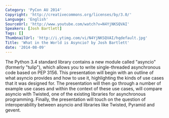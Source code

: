 ```yaml
---
Category: 'PyCon AU 2014'
Copyright: 'http://creativecommons.org/licenses/by/3.0/'
Language: 'English'
SourceUrl: 'http://www.youtube.com/watch?v=N4YjNKSQVAI'
Speakers: [Josh Bartlett]
Tags: []
ThumbnailUrl: 'http://i.ytimg.com/vi/N4YjNKSQVAI/hqdefault.jpg'
Title: 'What in the World is Asyncio? by Josh Bartlett'
date: '2014-08-09'
---
```

The Python 3.4 standard library contains a new module called "asyncio" (formerly "tulip"), which allows you to write single-threaded asynchronous code based on PEP 3156. This presentation will begin with an outline of what asyncio provides and how to use it, highlighting the kinds of use cases that it was designed for. The presentation will then go through a number of example use cases and within the context of these use cases, will compare asyncio with Twisted, one of the existing libraries for asynchronous programming. Finally, the presentation will touch on the question of interoperability between asyncio and libraries like Twisted, Pyramid and gevent.
